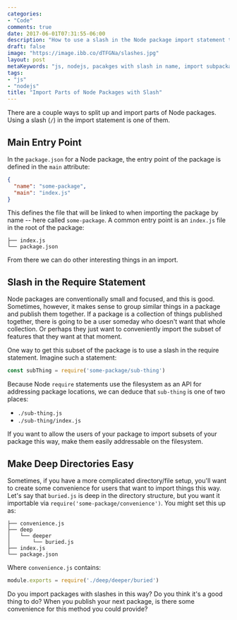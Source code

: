 ```yaml
---
categories:
- "Code"
comments: true
date: 2017-06-01T07:31:55-06:00
description: "How to use a slash in the Node package import statement to get only a part of the package."
draft: false
image: "https://image.ibb.co/dTFGNa/slashes.jpg"
layout: post
metaKeywords: "js, nodejs, pacakges with slash in name, import subpackage, split module, split package"
tags:
- "js"
- "nodejs"
title: "Import Parts of Node Packages with Slash"
---
```


There are a couple ways to split up and import parts of Node packages.  Using a slash (`/`) in the import statement is one of them.

<!--more-->

## Main Entry Point

In the `package.json` for a Node package, the entry point of the package is defined in the `main` attribute:

```json
{
  "name": "some-package",
  "main": "index.js"
}
```

This defines the file that will be linked to when importing the package by name -- here called `some-package`. A common entry point is an `index.js` file in the root of the package:

```
├── index.js
└── package.json
```

From there we can do other interesting things in an import.

## Slash in the Require Statement 

Node packages are conventionally small and focused, and this is good.  Sometimes, however, it makes sense to group similar things in a package and publish them together.  If a package is a collection of things published together, there is going to be a user someday who doesn't want that whole collection.  Or perhaps they just want to conveniently import the subset of features that they want at that moment.

One way to get this subset of the package is to use a slash in the require statement.  Imagine such a statement:

```js
const subThing = require('some-package/sub-thing')
```

Because Node `require` statements use the filesystem as an API for addressing package locations, we can deduce that `sub-thing` is one of two places:

- `./sub-thing.js`
- `./sub-thing/index.js`

If you want to allow the users of your package to import subsets of your package this way, make them easily addressable on the filesystem.  

## Make Deep Directories Easy

Sometimes, if you have a more complicated directory/file setup, you'll want to create some convenience for users that want to import things this way.  Let's say that `buried.js` is deep in the directory structure, but you want it importable via `require('some-package/convenience')`.  You might set this up as:

```
├── convenience.js
├── deep
│   └── deeper
│       └── buried.js
├── index.js
└── package.json
```

Where `convenience.js` contains:

```js
module.exports = require('./deep/deeper/buried')
```

Do you import packages with slashes in this way?  Do you think it's a good thing to do?  When you publish your next package, is there some convenience for this method you could provide? 
